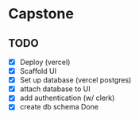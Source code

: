 # Capstone

## TODO

- [x] Deploy (vercel)
- [x] Scaffold UI
- [x] Set up database (vercel postgres)
- [x] attach database to UI
- [x] add authentication (w/ clerk)
- [x] create db schema
Done